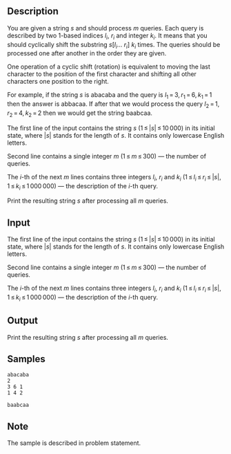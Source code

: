 ## Description

<div><p>You are given a string <span class="tex-span"><i>s</i></span> and should process <span class="tex-span"><i>m</i></span> queries. Each query is described by two 1-based indices <span class="tex-span"><i>l</i><sub class="lower-index"><i>i</i></sub></span>, <span class="tex-span"><i>r</i><sub class="lower-index"><i>i</i></sub></span> and integer <span class="tex-span"><i>k</i><sub class="lower-index"><i>i</i></sub></span>. It means that you should cyclically shift the substring <span class="tex-span"><i>s</i>[<i>l</i><sub class="lower-index"><i>i</i></sub>... <i>r</i><sub class="lower-index"><i>i</i></sub>]</span> <span class="tex-span"><i>k</i><sub class="lower-index"><i>i</i></sub></span> times. The queries should be processed one after another in the order they are given.</p><p>One operation of a cyclic shift (rotation) is equivalent to moving the last character to the position of the first character and shifting all other characters one position to the right.</p><p>For example, if the string <span class="tex-span"><i>s</i></span> is <span class="tex-font-style-tt">abacaba</span> and the query is <span class="tex-span"><i>l</i><sub class="lower-index">1</sub> = 3, <i>r</i><sub class="lower-index">1</sub> = 6, <i>k</i><sub class="lower-index">1</sub> = 1</span> then the answer is <span class="tex-font-style-tt">abbacaa</span>. If after that we would process the query <span class="tex-span"><i>l</i><sub class="lower-index">2</sub> = 1, <i>r</i><sub class="lower-index">2</sub> = 4, <i>k</i><sub class="lower-index">2</sub> = 2</span> then we would get the string <span class="tex-font-style-tt">baabcaa</span>.</p></div><div class="input-specification"><p>The first line of the input contains the string <span class="tex-span"><i>s</i></span> (<span class="tex-span">1 ≤ |<i>s</i>| ≤ 10 000</span>) in its initial state, where <span class="tex-span">|<i>s</i>|</span> stands for the length of <span class="tex-span"><i>s</i></span>. It contains only lowercase English letters.</p><p>Second line contains a single integer <span class="tex-span"><i>m</i></span> (<span class="tex-span">1 ≤ <i>m</i> ≤ 300</span>)&nbsp;— the number of queries.</p><p>The <span class="tex-span"><i>i</i></span>-th of the next <span class="tex-span"><i>m</i></span> lines contains three integers <span class="tex-span"><i>l</i><sub class="lower-index"><i>i</i></sub></span>, <span class="tex-span"><i>r</i><sub class="lower-index"><i>i</i></sub></span> and <span class="tex-span"><i>k</i><sub class="lower-index"><i>i</i></sub></span> (<span class="tex-span">1 ≤ <i>l</i><sub class="lower-index"><i>i</i></sub> ≤ <i>r</i><sub class="lower-index"><i>i</i></sub> ≤ |<i>s</i>|, 1 ≤ <i>k</i><sub class="lower-index"><i>i</i></sub> ≤ 1 000 000</span>)&nbsp;— the description of the <span class="tex-span"><i>i</i></span>-th query.</p></div><div class="output-specification"><p>Print the resulting string <span class="tex-span"><i>s</i></span> after processing all <span class="tex-span"><i>m</i></span> queries.</p></div>


## Input

<p>The first line of the input contains the string <span class="tex-span"><i>s</i></span> (<span class="tex-span">1 ≤ |<i>s</i>| ≤ 10 000</span>) in its initial state, where <span class="tex-span">|<i>s</i>|</span> stands for the length of <span class="tex-span"><i>s</i></span>. It contains only lowercase English letters.</p><p>Second line contains a single integer <span class="tex-span"><i>m</i></span> (<span class="tex-span">1 ≤ <i>m</i> ≤ 300</span>)&nbsp;— the number of queries.</p><p>The <span class="tex-span"><i>i</i></span>-th of the next <span class="tex-span"><i>m</i></span> lines contains three integers <span class="tex-span"><i>l</i><sub class="lower-index"><i>i</i></sub></span>, <span class="tex-span"><i>r</i><sub class="lower-index"><i>i</i></sub></span> and <span class="tex-span"><i>k</i><sub class="lower-index"><i>i</i></sub></span> (<span class="tex-span">1 ≤ <i>l</i><sub class="lower-index"><i>i</i></sub> ≤ <i>r</i><sub class="lower-index"><i>i</i></sub> ≤ |<i>s</i>|, 1 ≤ <i>k</i><sub class="lower-index"><i>i</i></sub> ≤ 1 000 000</span>)&nbsp;— the description of the <span class="tex-span"><i>i</i></span>-th query.</p>


## Output

<p>Print the resulting string <span class="tex-span"><i>s</i></span> after processing all <span class="tex-span"><i>m</i></span> queries.</p>


## Samples

```input1
abacaba
2
3 6 1
1 4 2

```

```output1
baabcaa

```




## Note

<p>The sample is described in problem statement.</p>

